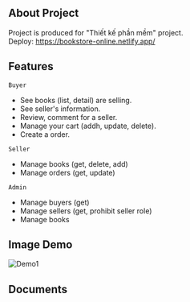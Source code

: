 ## About Project

Project is produced for "Thiết kế phần mềm" project.<br/>
Deploy: https://bookstore-online.netlify.app/


## Features


`Buyer`
- See books (list, detail) are selling.
- See seller's information.
- Review, comment for a seller.
- Manage your cart (addh, update, delete).
- Create a order.


`Seller`
- Manage books (get, delete, add)
- Manage orders (get, update)

`Admin`
- Manage buyers (get)
- Manage sellers (get, prohibit seller role) 
- Manage books
## Image Demo
![Demo1](https://i.ibb.co/YfvsnRY/demo-1.png)
## Documents
